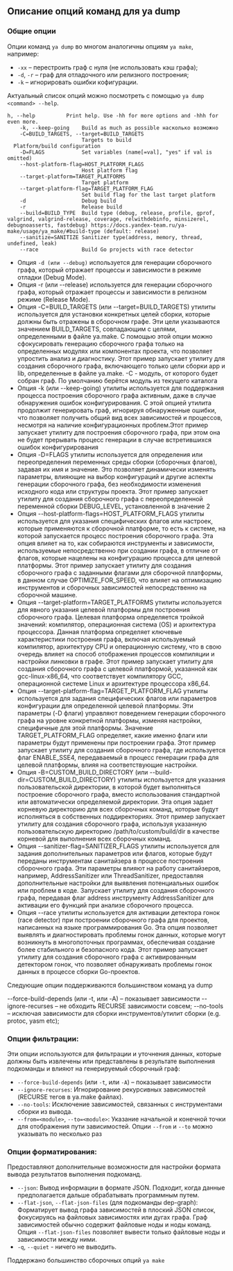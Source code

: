 ## Описание опций команд для ya dump

### Общие опции
Опции команд `ya dump` во многом аналогичны опциям `ya make`, например:
* `-xx` – перестроить граф с нуля (не использовать кэш графа);
* `-d`, `-r` – граф для отладочного или релизного построения;
* `-k` – игнорировать ошибки кофигурации.

Актуальный список опций можно посмотреть с помощью `ya dump <command> --help`. 
```
h, --help          Print help. Use -hh for more options and -hhh for even more.
    -k, --keep-going    Build as much as possible насколько возможно
    -C=BUILD_TARGETS, --target=BUILD_TARGETS
                        Targets to build
  Platform/build configuration
    -D=FLAGS            Set variables (name[=val], "yes" if val is omitted)
    --host-platform-flag=HOST_PLATFORM_FLAGS
                        Host platform flag
    --target-platform=TARGET_PLATFORMS
                        Target platform
    --target-platform-flag=TARGET_PLATFORM_FLAG
                        Set build flag for the last target platform
    -d                  Debug build
    -r                  Release build
    --build=BUILD_TYPE  Build type (debug, release, profile, gprof, valgrind, valgrind-release, coverage, relwithdebinfo, minsizerel, debugnoasserts, fastdebug) https://docs.yandex-team.ru/ya-make/usage/ya_make/#build-type (default: release)
    --sanitize=SANITIZE Sanitizer type(address, memory, thread, undefined, leak)
    --race              Build Go projects with race detector
```







* Опция `-d (или --debug)` используется для генерации сборочного графа, который отражает процессы и зависимости в режиме отладки (Debug Mode).
* Опция -r (или --release) используется для генерации сборочного графа, который отражает процессы и зависимости в релизном режиме (Release Mode).
* Опция -C=BUILD_TARGETS (или --target=BUILD_TARGETS) утилиты используется для установки конкретных целей сборки, которые должны быть отражены в сборочном графе. Эти цели указываются значением BUILD_TARGETS, совпадающим с целями, определенными в файле ya.make. С помощью этой опции можно сфокусировать генерацию сборочного графа только на определенных модулях или компонентах проекта, что позволяет упростить анализ и диагностику. Этот пример запускает утилиту для создания сборочного графа, включающего только цели сборки app и lib, определенные в файле ya.make. -C - модуль, от которого будет собран граф. По умолчанию берётся модуль из текущего каталога
* Опция -k (или --keep-going) утилиты используется для поддержания процесса построения сборочного графа активным, даже в случае обнаружения ошибок конфигурирования. С этой опцией утилита продолжит генерировать граф, игнорируя обнаруженные ошибки, что позволяет получить общий вид всех зависимостей и процессов, несмотря на наличие конфигурационных проблем.Этот пример запускает утилиту для построения сборочного графа, при этом она не будет прерывать процесс генерации в случае встретившихся ошибок конфигурирования
* Опция -D=FLAGS утилиты используется для определения или переопределения переменных среды сборки (сборочных флагов), задавая их имя и значение. Это позволяет динамически изменять параметры, влияющие на выбор конфигураций и другие аспекты генерации сборочного графа, без необходимости изменения исходного кода или структуры проекта. Этот пример запускает утилиту для создания сборочного графа с переопределенной переменной сборки DEBUG_LEVEL, установленной в значение 2
* Опция --host-platform-flags=HOST_PLATFORM_FLAGS утилиты используется для указания специфических флагов или настроек, которые применяются к сборочной платформе, то есть к системе, на которой запускается процесс построения сборочного графа. Эта опция влияет на то, как собираются инструменты и зависимости, используемые непосредственно при создании графа, в отличие от флагов, которые нацелены на конфигурацию процесса для целевой платформы. Этот пример запускает утилиту для создания сборочного графа с заданными флагами для сборочной платформы, в данном случае OPTIMIZE_FOR_SPEED, что влияет на оптимизацию инструментов и сборочных зависимостей непосредственно на сборочной машине.
* Опция --target-platform=TARGET_PLATFORMS утилиты используется для явного указания целевой платформы для построения сборочного графа. Целевая платформа определяется тройкой значений: компилятор, операционная система (OS) и архитектура процессора. Данная платформа определяет ключевые характеристики построения графа, включая используемый компилятор, архитектуру CPU и операционную систему, что в свою очередь влияет на способ отображения процессов компиляции и настройки линковки в графе. Этот пример запускает утилиту для создания сборочного графа с целевой платформой, указанной как gcc-linux-x86_64, что соответствует компилятору GCC, операционной системе Linux и архитектуре процессора x86_64.
* Опция --target-platform-flag=TARGET_PLATFORM_FLAG утилиты используется для задания специфических флагов или параметров конфигурации для определенной целевой платформы. Эти параметры (-D флаги) управляют поведением генерации сборочного графа на уровне конкретной платформы, изменяя настройки, специфичные для этой платформы. Значение TARGET_PLATFORM_FLAG определяет, какие именно флаги или параметры будут применены при построении графа. Этот пример запускает утилиту для создания сборочного графа, где используется флаг ENABLE_SSE4, передаваемый в процесс генерации графа для целевой платформы, влияя на соответствующие настройки.
* Опция -B=CUSTOM_BUILD_DIRECTORY (или --build-dir=CUSTOM_BUILD_DIRECTORY) утилиты используется для указания пользовательской директории, в которой будет выполняться построение сборочного графа, вместо использования стандартной или автоматически определяемой директории. Эта опция задает корневую директорию для всех сборочных команд, которые будут исполняться в собственных поддиректориях. Этот пример запускает утилиту для создания сборочного графа, используя указанную пользовательскую директорию /path/to/custom/build/dir в качестве корневой для выполнения всех сборочных команд.
* Опция --sanitizer-flag=SANITIZER_FLAGS утилиты используется для задания дополнительных параметров или флагов, которые будут переданы инструментам санитайзера в процессе построения сборочного графа. Эти параметры влияют на работу санитайзеров, например, AddressSanitizer или ThreadSanitizer, предоставляя дополнительные настройки для выявления потенциальных ошибок или проблем в коде. Запускает утилиту для создания сборочного графа, передавая флаг address инструменту AddressSanitizer для активации его функций при анализе сборочного процесса.
* Опция --race утилиты используется для активации детектора гонок (race detector) при построении сборочного графа для проектов, написанных на языке программирования Go. Эта опция позволяет выявлять и диагностировать проблемы гонок данных, которые могут возникнуть в многопоточных программах, обеспечивая создание более стабильного и безопасного кода.
Этот пример запускает утилиту для создания сборочного графа с активированным детектором гонок, что позволяет обнаруживать проблемы гонок данных в процессе сборки Go-проектов.


Следующие опции поддерживаются большинством команд ya dump 

--force-build-depends (или -t, или -A) – показывает зависимости
--ignore-recurses – не обходить RECURSE зависимости совсем;
--no-tools – исключая зависимости для сборки инструментов/утилит сборки (e.g. protoc, yasm etc);

### Опции фильтрации:

Эти опции используются для фильтрации и уточнения данных, которые должны быть извлечены или представлены в результате выполнения подкоманды и влияют на генерируемый сборочный граф:
- `--force-build-depends` (или `-t`, или `-A`) – показывает зависимости 
- `--ignore-recurses`: Игнорирование рекурсивных зависимостей (RECURSE тегов в ya.make файлах).
- `--no-tools`: Исключение зависимостей, связанных с инструментами сборки из вывода.
- `--from=<module>`, `--to=<module>`: Указание начальной и конечной точки для отображения пути зависимостей. Опции `--from` и `--to` можно указывать по несколько раз

### Опции форматирования:

Предоставляют дополнительные возможности для настройки формата вывода результатов выполнения подкоманд.

- `--json`: Вывод информации в формате JSON. Подходит, когда данные предполагается дальше обрабатывать программным путем.
- `--flat-json`, `--flat-json-files` (для подкоманды dep-graph):  Форматирует вывод графа зависимостей в плоский JSON список, фокусируясь на файловых зависимостях или дугах графа. Граф зависимостей обычно содержит файловые ноды и ноды команд. Опция `--flat-json-files` позволяет вывести только файловые ноды и зависимости между ними.
- `-q`, `--quiet` - ничего не выводить.

Поддержано большинство сборочных опций `ya make`
